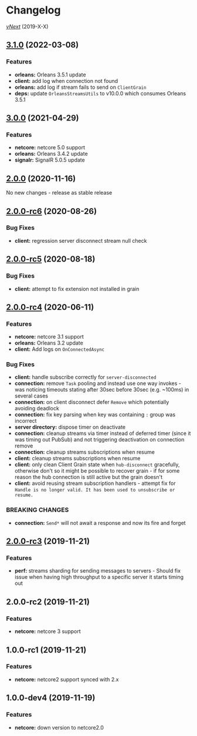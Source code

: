 # Changelog

[_vNext_](https://github.com/sketch7/SignalR.Orleans/compare/1.0.0...1.1.0) (2019-X-X)

## [3.1.0](https://github.com/sketch7/SignalR.Orleans/compare/3.0.0...3.1.0) (2022-03-08)

### Features

- **orleans:** Orleans 3.5.1 update
- **client:** add log when connection not found
- **orleans:** add log if stream fails to send on `ClientGrain`
- **deps:** update `OrleansStreamsUtils` to v10.0.0 which consumes Orleans 3.5.1

## [3.0.0](https://github.com/sketch7/SignalR.Orleans/compare/2.0.0...3.0.0) (2021-04-29)

### Features

- **netcore:** netcore 5.0 support
- **orleans:** Orleans 3.4.2 update
- **signalr:** SignalR 5.0.5 update

## [2.0.0](https://github.com/sketch7/SignalR.Orleans/compare/2.0.0-rc6...2.0.0) (2020-11-16)
No new changes - release as stable release

## [2.0.0-rc6](https://github.com/sketch7/SignalR.Orleans/compare/2.0.0-rc5...2.0.0-rc6) (2020-08-26)

### Bug Fixes

- **client:** regression server disconnect stream null check

## [2.0.0-rc5](https://github.com/sketch7/SignalR.Orleans/compare/2.0.0-rc4...2.0.0-rc5) (2020-08-18)

### Bug Fixes

- **client:** attempt to fix extension not installed in grain

## [2.0.0-rc4](https://github.com/sketch7/SignalR.Orleans/compare/2.0.0-rc3...2.0.0-rc4) (2020-06-11)

### Features

- **netcore:** netcore 3.1 support
- **orleans:** Orleans 3.2 update
- **client:** Add logs on `OnConnectedAsync`

### Bug Fixes

- **client:** handle subscribe correctly for `server-disconnected`
- **connection:** remove `Task` pooling and instead use one way invokes - was noticing timeouts stating after 30sec before 30sec (e.g. ~100ms) in several cases
- **connection:** on client disconnect defer `Remove` which potentially avoiding deadlock
- **connection:** fix key parsing when key was containing `:` group was incorrect
- **server directory:** dispose timer on deactivate
- **connection:** cleanup streams via timer instead of deferred timer (since it was timing out PubSub) and not triggering deactivation on connection remove
- **connection:** cleanup streams subscriptions when resume
- **client:** cleanup streams subscriptions when resume
- **client:** only clean Client Grain state when `hub-disconnect` gracefully, otherwise don't so it might be possible to recover grain - if for some reason the hub connection is still active but the grain doesn't
- **client:** avoid reusing stream subscription handlers - attempt fix for `Handle is no longer valid. It has been used to unsubscribe or resume.`

### BREAKING CHANGES

- **connection:** `Send*` will not await a response and now its fire and forget

## [2.0.0-rc3](https://github.com/sketch7/SignalR.Orleans/compare/2.0.0-rc2...2.0.0-rc3) (2019-11-21)

### Features

- **perf:** streams sharding for sending messages to servers - Should fix issue when having high throughput to a specific server it starts timing out

## 2.0.0-rc2 (2019-11-21)

### Features

- **netcore:** netcore 3 support

## 1.0.0-rc1 (2019-11-21)

### Features

- **netcore:** netcore2 support synced with 2.x

## 1.0.0-dev4 (2019-11-19)

### Features

- **netcore:** down version to netcore2.0